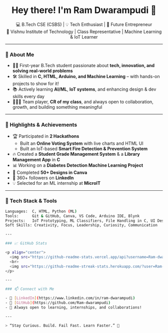 <h1 align="center">Hey there! I'm Ram Dwarampudi 👋</h1>

<p align="center">
  💻 B.Tech CSE (CSBS) | 💡 Tech Enthusiast | 🚀 Future Entrepreneur <br>
  📍 Vishnu Institute of Technology | Class Representative | Machine Learning & IoT Learner
</p>

---

### 🧠 About Me

- 👨‍🎓 First-year B.Tech student passionate about **tech, innovation, and solving real-world problems**
- 🛠️ Skilled in **C, HTML, Arduino, and Machine Learning** – with hands-on projects to show for it!
- 📚 Actively learning **AI/ML**, **IoT systems**, and enhancing design & dev skills every day
- 🧑‍🤝‍🧑 Team player, **CR of my class**, and always open to collaboration, growth, and building something meaningful

---

### 💼 Highlights & Achievements

- 🏆 Participated in **2 Hackathons**
  - Built an **Online Voting System** with live charts and HTML UI
  - Built an IoT-based **Smart Fire Detection & Prevention System**
- 🔥 Created a **Student Grade Management System** & a **Library Management App** in **C**
- 📊 Working on a **Diabetes Detection Machine Learning Project**
- 🎨 Completed **50+ Designs in Canva**
- 👥 360+ followers on **LinkedIn**
- 💡 Selected for an ML internship at **MicroIT**
  
---

### 🧰 Tech Stack & Tools

```bash
Languages:  C, HTML, Python (ML)
Tools:      Git & GitHub, Canva, VS Code, Arduino IDE, Blynk
Projects:   IoT Prototyping, ML Classifiers, File Handling in C, UI Design
Soft Skills: Creativity, Focus, Leadership, Curiosity, Communication

---

### 📈 GitHub Stats

<p align="center">
  <img src="https://github-readme-stats.vercel.app/api?username=Ram-dwarampudi&show_icons=true&theme=tokyonight" alt="Ram's GitHub stats" />
  <br>
  <img src="https://github-readme-streak-stats.herokuapp.com/?user=Ram-dwarampudi&theme=tokyonight" alt="GitHub Streak" />
</p>

---

### 📫 Connect with Me

- 🔗 [LinkedIn](https://www.linkedin.com/in/ram-dwarampudi)
- 💼 [GitHub](https://github.com/Ram-dwarampudi)
- 🎯 Always open to learning, internships, and collaborations!

---

> “Stay Curious. Build. Fail Fast. Learn Faster.” 🚀
